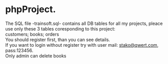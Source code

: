 # phpProject.<br>
The SQL file -trainsoft.sql- contains all DB tables for all my projects, pleace use only these 3 tables coresponding to this project:<br>
customers; books; orders<br>
You should register first, than you can see details.<br>
If you want to login without register try with user mail: stako@qwert.com, pass:123456.<br>
Only admin can delete books<br>
